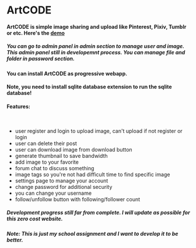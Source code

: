 
<h1>ArtCODE</h1>

<h4>ArtCODE is simple image sharing and upload like Pinterest, Pixiv, Tumblr or etc. Here's the <a href="https://test-artcode.artworldjp.repl.co/">demo</a></h4>

<h5>You can go to admin panel in admin section to manage user and image. This admin panel still in developemnt process. You can manage file and folder in password section.</h5>

<h4>You can install ArtCODE as progressive webapp.</h4>

<h4>Note, you need to install sqlite database extension to run the sqlite database!</h4>

<h4>Features:</h4>
<br>
<ul>
<li>user register and login to upload image, can't upload if not register or login</li>
<li>user can delete their post</li>
<li>user can download image from download button</li>
<li>generate thumbnail to save bandwidth</li>
<li>add image to your favorite</li>
<li>forum chat to discuss something</li>
<li>image tags so you're not had difficult time to find specific image</li>
<li>settings page to manage your account</li>
<li>change password for additional security</li>
<li>you can change your username</li>
<li>follow/unfollow button with following/follower count</li>
</ul>

<h5>Development progress still far from complete. I will update as possible for this zero cost website.</h5>
<h5>Note: This is just my school assignment and I want to develop it to be better.</h5>
